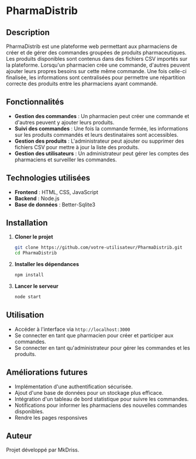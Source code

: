 # PharmaDistrib

## Description
PharmaDistrib est une plateforme web permettant aux pharmaciens de créer et de gérer des commandes groupées de produits pharmaceutiques. Les produits disponibles sont contenus dans des fichiers CSV importés sur la plateforme. Lorsqu'un pharmacien crée une commande, d'autres peuvent ajouter leurs propres besoins sur cette même commande. Une fois celle-ci finalisée, les informations sont centralisées pour permettre une répartition correcte des produits entre les pharmaciens ayant commandé.

## Fonctionnalités
- **Gestion des commandes** : Un pharmacien peut créer une commande et d'autres peuvent y ajouter leurs produits.
- **Suivi des commandes** : Une fois la commande fermée, les informations sur les produits commandés et leurs destinataires sont accessibles.
- **Gestion des produits** : L'administrateur peut ajouter ou supprimer des fichiers CSV pour mettre à jour la liste des produits.
- **Gestion des utilisateurs** : Un administrateur peut gérer les comptes des pharmaciens et surveiller les commandes.

## Technologies utilisées
- **Frontend** : HTML, CSS, JavaScript
- **Backend** : Node.js
- **Base de données** : Better-Sqlite3

## Installation
1. **Cloner le projet**
   ```sh
   git clone https://github.com/votre-utilisateur/PharmaDistrib.git
   cd PharmaDistrib
   ```
2. **Installer les dépendances**
   ```sh
   npm install
   ```
3. **Lancer le serveur**
   ```sh
   node start
   ```

## Utilisation
- Accéder à l'interface via `http://localhost:3000`
- Se connecter en tant que pharmacien pour créer et participer aux commandes.
- Se connecter en tant qu'administrateur pour gérer les commandes et les produits.

## Améliorations futures
- Implémentation d'une authentification sécurisée.
- Ajout d'une base de données pour un stockage plus efficace.
- Intégration d'un tableau de bord statistique pour suivre les commandes.
- Notifications pour informer les pharmaciens des nouvelles commandes disponibles.
- Rendre les pages responsives

## Auteur
Projet développé par MkDriss.

